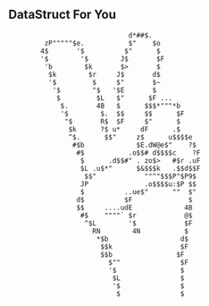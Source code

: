 ## DataStruct For You

                                  d*##$.
             zP"""""$e.           $"    $o
            4$       '$          $"      $
            '$        '$        J$       $F
             'b        $k       $>       $
              $k        $r     J$       d$
              '$         $     $"       $~
               '$        "$   '$E       $
                $         $L   $"      $F ...
                 $.       4B   $      $$$*"""*b
                 '$        $.  $$     $$      $F
                  "$       R$  $F     $"      $
                   $k      ?$ u*     dF      .$
                   ^$.      $$"     z$      u$$$$e
                    #$b             $E.dW@e$"    ?$
                     #$           .o$$# d$$$$c    ?F
                      $      .d$$#" . zo$>   #$r .uF
                      $L .u$*"      $&$$$k   .$$d$$F
                       $$"            ""^"$$$P"$P9$
                      JP              .o$$$$u:$P $$
                      $          ..ue$"      ""  $"
                     d$          $F              $
                     $$     ....udE             4B
                      #$    """"` $r            @$
                       ^$L        '$            $F
                         RN        4N           $
                          *$b                  d$
                           $$k                 $F
                           $$b                $F
                             $""               $F
                             '$                $
                              $L               $
                              '$               $
                               $               $